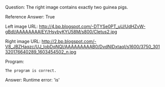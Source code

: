 Question: The right image contains exactly two guinea pigs.

Reference Answer: True

Left image URL: http://4.bp.blogspot.com/-DTYSe0PT_uU/UdHZvW-gBdI/AAAAAAAAIEY/HsybyKYU58M/s800/Cletus2.jpg

Right image URL: http://2.bp.blogspot.com/-V8_JBZHaqzc/UJ_IobDqNQI/AAAAAAAAAB0/DvdNlDxtaqI/s1600/3750_301320176640289_1603454502_n.jpg

Program:

```
The program is correct.
```
Answer: Runtime error: 'is'

